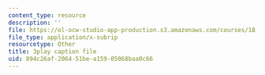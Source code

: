 ```yaml
---
content_type: resource
description: ''
file: https://ol-ocw-studio-app-production.s3.amazonaws.com/courses/18-01sc-single-variable-calculus-fall-2010/894c26af206451bea15905068baa0c66_9v25gg2qJYE.vtt
file_type: application/x-subrip
resourcetype: Other
title: 3play caption file
uid: 894c26af-2064-51be-a159-05068baa0c66
---
```

